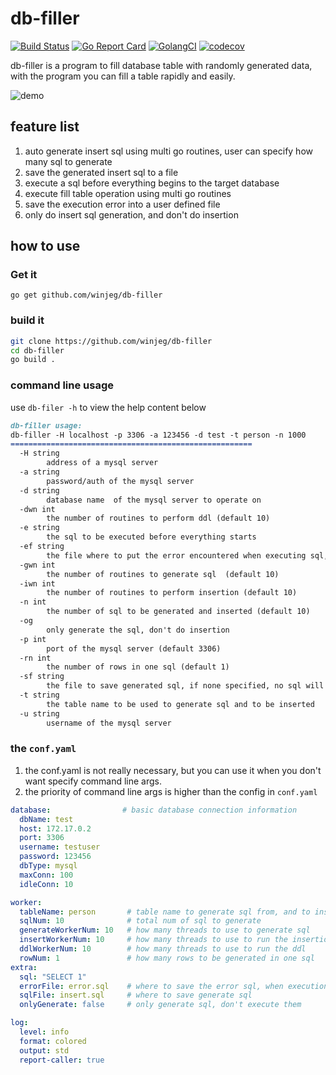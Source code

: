 # db-filler
[![Build Status](https://travis-ci.org/winjeg/db-filler.svg?branch=master)](https://travis-ci.org/winjeg/db-filler)
[![Go Report Card](https://goreportcard.com/badge/github.com/winjeg/db-filler)](https://goreportcard.com/report/github.com/winjeg/db-filler)
[![GolangCI](https://golangci.com/badges/github.com/winjeg/db-filler.svg)](https://golangci.com/r/github.com/winjeg/db-filler)
[![codecov](https://codecov.io/gh/winjeg/db-filler/branch/master/graph/badge.svg)](https://codecov.io/gh/winjeg/db-filler)


db-filler is a program to fill database table with randomly generated data, 
with the program you can fill a table rapidly and easily.

![demo](https://user-images.githubusercontent.com/7270177/55327676-2e121580-54bd-11e9-8def-9a5c23f73f16.gif)

## feature list
1. auto generate insert sql using multi go routines, user can specify how many sql to generate
2. save the generated insert sql to a file
3. execute a sql before everything begins to the target database
4. execute fill table operation using multi go routines
5. save the execution error into a user defined file
6. only do insert sql generation, and don't do insertion



## how to use

### Get it 
```
go get github.com/winjeg/db-filler
```

### build it
```bash
git clone https://github.com/winjeg/db-filler
cd db-filler
go build .
```

### command line usage
use `db-filer -h` to view the help content below

```markdown
db-filler usage:
db-filler -H localhost -p 3306 -a 123456 -d test -t person -n 1000
======================================================
  -H string
    	address of a mysql server
  -a string
    	password/auth of the mysql server
  -d string
    	database name  of the mysql server to operate on
  -dwn int
    	the number of routines to perform ddl (default 10)
  -e string
    	the sql to be executed before everything starts
  -ef string
    	the file where to put the error encountered when executing sql, if nothing specified, the error will be only in stdout 
  -gwn int
    	the number of routines to generate sql  (default 10)
  -iwn int
    	the number of routines to perform insertion (default 10)
  -n int
    	the number of sql to be generated and inserted (default 10)
  -og
    	only generate the sql, don't do insertion
  -p int
    	port of the mysql server (default 3306)
  -rn int
    	the number of rows in one sql (default 1)
  -sf string
    	the file to save generated sql, if none specified, no sql will be saved 
  -t string
    	the table name to be used to generate sql and to be inserted
  -u string
    	username of the mysql server
```

###  the `conf.yaml`
1. the conf.yaml is not really necessary, but you can use it when you don't want specify command line args.
2. the priority of command line args is higher than the config in `conf.yaml`
```yaml
database:                # basic database connection information
  dbName: test
  host: 172.17.0.2
  port: 3306
  username: testuser
  password: 123456
  dbType: mysql
  maxConn: 100
  idleConn: 10

worker:
  tableName: person       # table name to generate sql from, and to insert to
  sqlNum: 10              # total num of sql to generate
  generateWorkerNum: 10   # how many threads to use to generate sql
  insertWorkerNum: 10     # how many threads to use to run the insertion
  ddlWorkerNum: 10        # how many threads to use to run the ddl
  rowNum: 1               # how many rows to be generated in one sql
extra:
  sql: "SELECT 1"
  errorFile: error.sql    # where to save the error sql, when execution failure happens
  sqlFile: insert.sql     # where to save generate sql
  onlyGenerate: false     # only generate sql, don't execute them

log:
  level: info
  format: colored
  output: std
  report-caller: true
```

 
